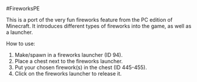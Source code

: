 #FireworksPE

This is a port of the very fun fireworks feature from the PC edition of Minecraft. It introduces different types of fireworks into the game, as well as a launcher.

How to use:

1. Make/spawn in a fireworks launcher (ID 94).
2. Place a chest next to the fireworks launcher.
3. Put your chosen firework(s) in the chest (ID 445-455).
4. Click on the fireworks launcher to release it.
